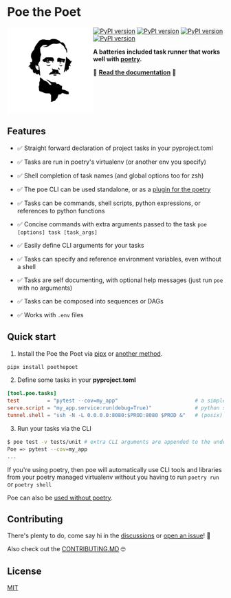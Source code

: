# Poe the Poet

<img alt="Poe the Poet" src="./docs/_static/poe_logo_x2000.png" height="200" width="200" align="left"/>

[![PyPI version](https://img.shields.io/pypi/pyversions/poethepoet.svg)](https://pypi.org/project/poethepoet/)
[![PyPI version](https://img.shields.io/pypi/v/poethepoet.svg)](https://pypi.org/project/poethepoet/)
[![PyPI version](https://img.shields.io/pypi/dw/poethepoet.svg)](https://pypi.org/project/poethepoet/)
[![PyPI version](https://img.shields.io/pypi/l/ansicolortags.svg)](https://github.com/nat-n/poethepoet/blob/doc/init-sphinx/LICENSE)

**A batteries included task runner that works well with [poetry](https://python-poetry.org/).**

📖 **[Read the documentation](https://poethepoet.natn.io/)** 📖 

<br clear="both"/>

## Features


- ✅ Straight forward declaration of project tasks in your pyproject.toml

- ✅ Tasks are run in poetry's virtualenv (or another env you specify)

- ✅ Shell completion of task names (and global options too for zsh)

- ✅ The poe CLI can be used standalone, or as a [plugin for the poetry](https://poethepoet.natn.io/poetry_plugin.html)

- ✅ Tasks can be commands, shell scripts, python expressions, or references to python functions

- ✅ Concise commands with extra arguments passed to the task `poe [options] task [task_args]`

- ✅ Easily define CLI arguments for your tasks

- ✅ Tasks can specify and reference environment variables, even without a shell

- ✅ Tasks are self documenting, with optional help messages (just run `poe` with no arguments)

- ✅ Tasks can be composed into sequences or DAGs

- ✅ Works with `.env` files


## Quick start

1. Install the Poe the Poet via [pipx](https://pypa.github.io/pipx/) or [another method](https://poethepoet.natn.io/installation.html).

  ```sh
  pipx install poethepoet
  ```

2. Define some tasks in your **pyproject.toml**

  ```toml
  [tool.poe.tasks]
  test         = "pytest --cov=my_app"                         # a simple command task
  serve.script = "my_app.service:run(debug=True)"              # python script based task
  tunnel.shell = "ssh -N -L 0.0.0.0:8080:$PROD:8080 $PROD &"   # (posix) shell based task
  ```

3. Run your tasks via the CLI

  ```sh
  $ poe test -v tests/unit # extra CLI arguments are appended to the underlying command
  Poe => pytest --cov=my_app
  ...
  ```

If you're using poetry, then poe will automatically use CLI tools and libraries from your poetry managed virtualenv without you having to run `poetry run` or `poetry shell`

Poe can also be [used without poetry](https://poethepoet.natn.io/index.html#usage-without-poetry).

## Contributing

There's plenty to do, come say hi in the [discussions](https://github.com/nat-n/poethepoet/discussions) or [open an issue](https://github.com/nat-n/poethepoet/issues)! 👋

Also check out the [CONTRIBUTING.MD](https://github.com/nat-n/poethepoet/blob/main/.github/CONTRIBUTING.md) 🤓


## License

[MIT](https://github.com/nat-n/poethepoet/blob/main/LICENSE)
